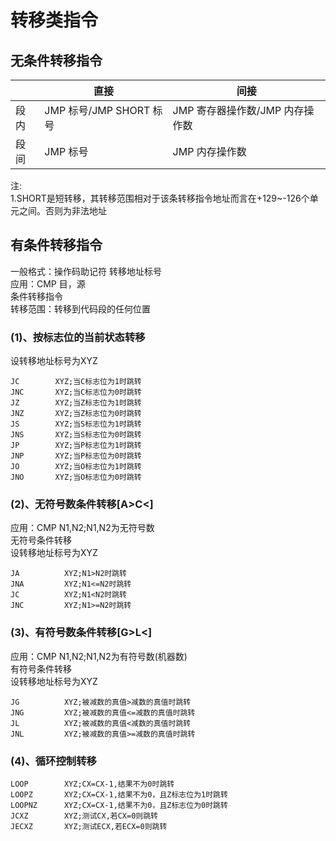 # 转移类指令
## 无条件转移指令
|   | 直接  | 间接  |
| ----  | ----  | ----  |
| 段内  | JMP 标号/JMP SHORT 标号 | JMP 寄存器操作数/JMP 内存操作数  |
| 段间  | JMP 标号  | JMP 内存操作数 |  

注:  
1.SHORT是短转移，其转移范围相对于该条转移指令地址而言在+129~-126个单元之间。否则为非法地址
## 有条件转移指令
一般格式：操作码助记符 转移地址标号  
应用：CMP 目，源  
      条件转移指令  
转移范围：转移到代码段的任何位置  
### (1)、按标志位的当前状态转移
设转移地址标号为XYZ  
```
JC        XYZ;当C标志位为1时跳转  
JNC       XYZ;当C标志位为0时跳转  
JZ        XYZ;当Z标志位为1时跳转  
JNZ       XYZ;当Z标志位为0时跳转  
JS        XYZ;当S标志位为1时跳转  
JNS       XYZ;当S标志位为0时跳转  
JP        XYZ;当P标志位为1时跳转  
JNP       XYZ;当P标志位为0时跳转  
JO        XYZ;当O标志位为1时跳转  
JNO       XYZ;当O标志位为0时跳转
``` 
### (2)、无符号数条件转移[A>C<]
应用：CMP N1,N2;N1,N2为无符号数  
      无符号条件转移  
设转移地址标号为XYZ  
```
JA          XYZ;N1>N2时跳转  
JNA         XYZ;N1<=N2时跳转  
JC          XYZ;N1<N2时跳转  
JNC         XYZ;N1>=N2时跳转  
```
### (3)、有符号数条件转移[G>L<]
应用：CMP N1,N2;N1,N2为有符号数(机器数)  
      有符号条件转移  
设转移地址标号为XYZ
```
JG          XYZ;被减数的真值>减数的真值时跳转  
JNG         XYZ;被减数的真值<=减数的真值时跳转  
JL          XYZ;被减数的真值<减数的真值时跳转  
JNL         XYZ;被减数的真值>=减数的真值时跳转  
```
### (4)、循环控制转移
```
LOOP        XYZ;CX=CX-1,结果不为0时跳转  
LOOPZ       XYZ;CX=CX-1,结果不为0，且Z标志位为1时跳转  
LOOPNZ      XYZ;CX=CX-1,结果不为0，且Z标志位为0时跳转  
JCXZ        XYZ;测试CX,若CX=0则跳转  
JECXZ       XYZ;测试ECX,若ECX=0则跳转  
```
